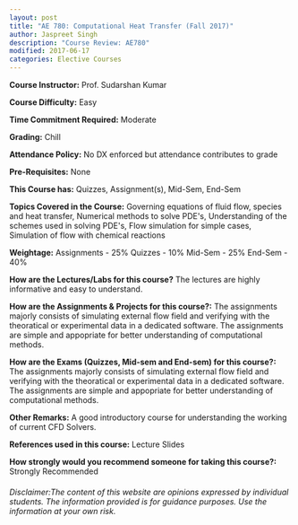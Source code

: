 ```yaml
---
layout: post
title: "AE 780: Computational Heat Transfer (Fall 2017)"
author: Jaspreet Singh
description: "Course Review: AE780"
modified: 2017-06-17
categories: Elective Courses
---
```


**Course Instructor:** Prof. Sudarshan Kumar

**Course Difficulty:** Easy

**Time Commitment Required:** Moderate

**Grading:** Chill

**Attendance Policy:** No DX enforced but attendance contributes to grade

**Pre-Requisites:** None

**This Course has:** Quizzes, Assignment(s), Mid-Sem, End-Sem

**Topics Covered in the Course:**
Governing equations of fluid flow, species and heat transfer, Numerical methods to solve PDE's, Understanding of the schemes used in solving PDE's, Flow simulation for simple cases, Simulation of flow with chemical reactions

**Weightage:**
Assignments - 25%
Quizzes - 10%
Mid-Sem - 25%
End-Sem - 40%

**How are the Lectures/Labs for this course?**
The lectures are highly informative and easy to understand.

**How are the Assignments & Projects for this course?:**
The assignments majorly consists of simulating external flow field and verifying with the theoratical or experimental data in a dedicated software. The assignments are simple and appopriate for better understanding of computational methods.

**How are the Exams (Quizzes, Mid-sem and End-sem) for this course?:**
The assignments majorly consists of simulating external flow field and verifying with the theoratical or experimental data in a dedicated software. The assignments are simple and appopriate for better understanding of computational methods.

**Other Remarks:**
A good introductory course for understanding the working of current CFD Solvers.

**References used in this course:**
Lecture Slides

**How strongly would you recommend someone for taking this course?:**
Strongly Recommended

###### Disclaimer:The content of this website are opinions expressed by individual students. The information provided is for guidance purposes. Use the information at your own risk.